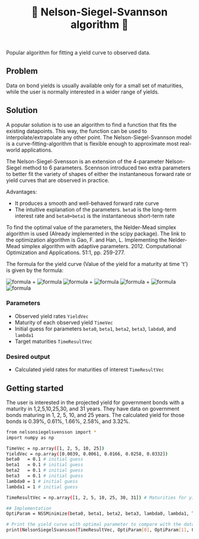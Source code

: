 <h1 align="center" style="border-botom: none">
  <b>
    🐍 Nelson-Siegel-Svannson algorithm 🐍     
  </b>
</h1>

</br>

Popular algorithm for fitting a yield curve to observed data. 

## Problem
Data on bond yields is usually available only for a small set of maturities, while the user is normally interested in a wider range of yields. 
  
## Solution
A popular solution is to use an algorithm to find a function that fits the existing datapoints. This way, the function can be used to interpolate/extrapolate any other point. The Nelson-Siegel-Svannson model is a curve-fitting-algorithm that is flexible enough to approximate most real-world applications.

The Nelson-Siegel-Svensson is an extension of the 4-parameter Nelson-Siegel method to 6 parameters. Scennson introduced two extra parameters to better fit the variety of shapes of either the instantaneous forward rate or yield curves that are observed in practice. 

Advantages:
-  It produces a smooth and well-behaved forward rate curve 
-  The intuitive explanation of the parameters. `beta0` is the long-term interest rate and `beta0+beta1` is the instantaneous short-term rate 

To find the optimal value of the parameters, the Nelder-Mead simplex algorithm is used (Already implemented in the scipy package). The link to the optimization algorithm is Gao, F. and Han, L. Implementing the Nelder-Mead simplex algorithm with adaptive parameters. 2012. Computational Optimization and Applications. 51:1, pp. 259-277.

The formula for the yield curve (Value of the yield for a maturity at time 't') is given by the formula:

![formula](https://render.githubusercontent.com/render/math?math=\r(t)=\beta_{1}) +
![formula](https://render.githubusercontent.com/render/math?math=\beta_{2})
![formula](https://render.githubusercontent.com/render/math?math=\big(\frac{1-exp(\frac{-t}{\lambda_1})}{\frac{t}{\lambda_1}}\big)) +
![formula](https://render.githubusercontent.com/render/math?math=\beta_{3})
![formula](https://render.githubusercontent.com/render/math?math=\big(\frac{1-exp(\frac{-t}{\lambda_1})}{\frac{t}{\lambda_1}}-exp(\frac{-t}{\lambda_1})\big)) +
![formula](https://render.githubusercontent.com/render/math?math=\beta_{4})
![formula](https://render.githubusercontent.com/render/math?math=\big(\frac{1-exp(\frac{-t}{\lambda_2})}{\frac{t}{\lambda_2}}-exp(\frac{-t}{\lambda_2})\big))

### Parameters

   - Observed yield rates `YieldVec`
   - Maturity of each observed yield `TimeVec`
   - Initial guess for parameters `beta0`, `beta1`, `beta2`, `beta3`, `labda0`, and `lambda1`
   - Target maturities `TimeResultVec`

### Desired output

   - Calculated yield rates for maturities of interest `TimeResultVec`

## Getting started

The user is interested in the projected yield for government bonds with a maturity in 1,2,5,10,25,30, and 31 years. They have data on government bonds maturing in 
1, 2, 5, 10, and 25 years. The calculated yield for those bonds is 0.39%, 0.61%, 1.66%, 2.58%, and 3.32%. 

  ```bash
from nelsonsiegelsvensson import *
import numpy as np

TimeVec = np.array([1, 2, 5, 10, 25])
YieldVec = np.array([0.0039, 0.0061, 0.0166, 0.0258, 0.0332])
beta0   = 0.1 # initial guess
beta1   = 0.1 # initial guess
beta2   = 0.1 # initial guess
beta3   = 0.1 # initial guess
lambda0 = 1 # initial guess
lambda1 = 1 # initial guess

TimeResultVec = np.array([1, 2, 5, 10, 25, 30, 31]) # Maturities for yields that we are interested in

## Implementation
OptiParam = NSSMinimize(beta0, beta1, beta2, beta3, lambda0, lambda1, TimeVec, YieldVec) # The Nelder-Mead simplex algorithm is used to find the parameters that result in a curve with the minimum residuals compared to the market data.

# Print the yield curve with optimal parameter to compare with the data provided
print(NelsonSiegelSvansson(TimeResultVec, OptiParam[0], OptiParam[1], OptiParam[2], OptiParam[3], OptiParam[4], OptiParam[5]))
```
